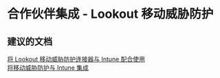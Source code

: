 <properties
    pageTitle="Partner Integrations - Lookout Mobile Threat Protection"
    description="合作伙伴集成 - Lookout 移动威胁防护"
    service="microsoft.intune"
    resource="intune"
    authors="mackie1604"
    displayOrder=""
    selfHelpType="generic"
    supportTopicIds="32568884"
    resourceTags=""
    productPesIds="15584"
    cloudEnvironments="public"
/>


# <a name="partner-integrations---lookout-mobile-threat-protection"></a>合作伙伴集成 - Lookout 移动威胁防护

## <a name="recommended-documents"></a>**建议的文档**

[将 Lookout 移动威胁防护连接器与 Intune 配合使用](https://docs.microsoft.com/intune/lookout-mobile-threat-defense-connector)<br>
[将移动威胁防护与 Intune 集成](https://docs.microsoft.com/intune/mobile-threat-defense)<br>





